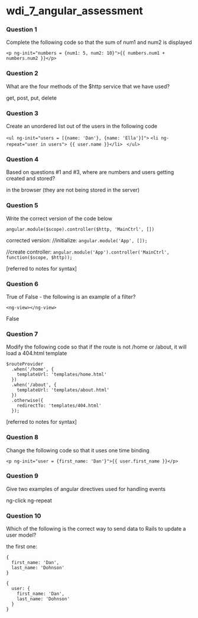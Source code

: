 wdi_7_angular_assessment
========================

### Question 1

Complete the following code so that the sum of num1 and num2 is displayed

`<p ng-init="numbers = {num1: 5, num2: 10}">{{ numbers.num1 + numbers.num2 }}</p>`

### Question 2

What are the four methods of the $http service that we have used?

get, post, put, delete

### Question 3

Create an unordered list out of the users in the following code

`<ul ng-init="users = [{name: 'Dan'}, {name: 'Ella'}]">`
`<li ng-repeat="user in users"> {{ user.name }}</li> `
`</ul>`

### Question 4

Based on questions #1 and #3, where are numbers and users getting created and stored?

in the browser (they are not being stored in the server)

### Question 5

Write the correct version of the code below

`angular.module($scope).controller($http, 'MainCtrl', [])`

corrected version:
//initialize:
`angular.module('App', []);`

//create controller:
`angular.module('App').controller('MainCtrl', function($scope, $http));`

[referred to notes for syntax]

### Question 6

True of False - the following is an example of a filter?

`<ng-view></ng-view>`

False

### Question 7

Modify the following code so that if the route is not /home or /about, it will load a 404.html template

```
$routeProvider
  .when('/home', {
    templateUrl: 'templates/home.html'
  })
  .when('/about', {
    templateUrl: 'templates/about.html'
  })
  .otherwise({
    redirectTo: 'templates/404.html'
  });
```
[referred to notes for syntax]

### Question 8

Change the following code so that it uses one time binding

`<p ng-init="user = {first_name: 'Dan'}">{{ user.first_name }}</p>`


### Question 9

Give two examples of angular directives used for handling events

ng-click
ng-repeat

### Question 10

Which of the following is the correct way to send data to Rails to update a user model?

the first one:

```
{
  first_name: 'Dan',
  last_name: 'Dohnson'
}
```

```
{
  user: {
    first_name: 'Dan',
    last_name: 'Dohnson'
  }
}
```
